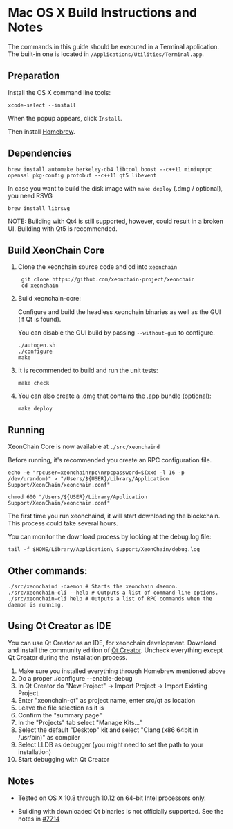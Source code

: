 Mac OS X Build Instructions and Notes
====================================
The commands in this guide should be executed in a Terminal application.
The built-in one is located in `/Applications/Utilities/Terminal.app`.

Preparation
-----------
Install the OS X command line tools:

`xcode-select --install`

When the popup appears, click `Install`.

Then install [Homebrew](http://brew.sh).

Dependencies
----------------------

    brew install automake berkeley-db4 libtool boost --c++11 miniupnpc openssl pkg-config protobuf --c++11 qt5 libevent

In case you want to build the disk image with `make deploy` (.dmg / optional), you need RSVG

    brew install librsvg

NOTE: Building with Qt4 is still supported, however, could result in a broken UI. Building with Qt5 is recommended.

Build XeonChain Core
------------------------

1. Clone the xeonchain source code and cd into `xeonchain`

        git clone https://github.com/xeonchain-project/xeonchain
        cd xeonchain

2.  Build xeonchain-core:

    Configure and build the headless xeonchain binaries as well as the GUI (if Qt is found).

    You can disable the GUI build by passing `--without-gui` to configure.

        ./autogen.sh
        ./configure
        make

3.  It is recommended to build and run the unit tests:

        make check

4.  You can also create a .dmg that contains the .app bundle (optional):

        make deploy

Running
-------

XeonChain Core is now available at `./src/xeonchaind`

Before running, it's recommended you create an RPC configuration file.

    echo -e "rpcuser=xeonchainrpc\nrpcpassword=$(xxd -l 16 -p /dev/urandom)" > "/Users/${USER}/Library/Application Support/XeonChain/xeonchain.conf"

    chmod 600 "/Users/${USER}/Library/Application Support/XeonChain/xeonchain.conf"

The first time you run xeonchaind, it will start downloading the blockchain. This process could take several hours.

You can monitor the download process by looking at the debug.log file:

    tail -f $HOME/Library/Application\ Support/XeonChain/debug.log

Other commands:
-------

    ./src/xeonchaind -daemon # Starts the xeonchain daemon.
    ./src/xeonchain-cli --help # Outputs a list of command-line options.
    ./src/xeonchain-cli help # Outputs a list of RPC commands when the daemon is running.

Using Qt Creator as IDE
------------------------
You can use Qt Creator as an IDE, for xeonchain development.
Download and install the community edition of [Qt Creator](https://www.qt.io/download/).
Uncheck everything except Qt Creator during the installation process.

1. Make sure you installed everything through Homebrew mentioned above
2. Do a proper ./configure --enable-debug
3. In Qt Creator do "New Project" -> Import Project -> Import Existing Project
4. Enter "xeonchain-qt" as project name, enter src/qt as location
5. Leave the file selection as it is
6. Confirm the "summary page"
7. In the "Projects" tab select "Manage Kits..."
8. Select the default "Desktop" kit and select "Clang (x86 64bit in /usr/bin)" as compiler
9. Select LLDB as debugger (you might need to set the path to your installation)
10. Start debugging with Qt Creator

Notes
-----

* Tested on OS X 10.8 through 10.12 on 64-bit Intel processors only.

* Building with downloaded Qt binaries is not officially supported. See the notes in [#7714](https://github.com/bitcoin/bitcoin/issues/7714)
